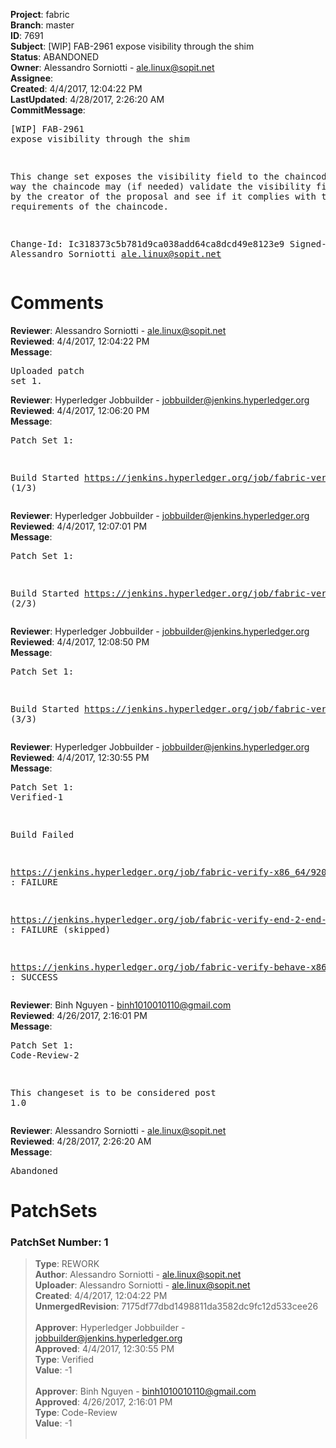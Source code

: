 <strong>Project</strong>: fabric<br><strong>Branch</strong>: master<br><strong>ID</strong>: 7691<br><strong>Subject</strong>: [WIP] FAB-2961 expose visibility through the shim<br><strong>Status</strong>: ABANDONED<br><strong>Owner</strong>: Alessandro Sorniotti - ale.linux@sopit.net<br><strong>Assignee</strong>:<br><strong>Created</strong>: 4/4/2017, 12:04:22 PM<br><strong>LastUpdated</strong>: 4/28/2017, 2:26:20 AM<br><strong>CommitMessage</strong>:<br><pre>[WIP] FAB-2961 expose visibility through the shim

This change set exposes the visibility field to the chaincode. This way the
chaincode may (if needed) validate the visibility field decided by the
creator of the proposal and see if it complies with the security
requirements of the chaincode.

Change-Id: Ic318373c5b781d9ca038add64ca8dcd49e8123e9
Signed-off-by: Alessandro Sorniotti <ale.linux@sopit.net>
</pre><h1>Comments</h1><strong>Reviewer</strong>: Alessandro Sorniotti - ale.linux@sopit.net<br><strong>Reviewed</strong>: 4/4/2017, 12:04:22 PM<br><strong>Message</strong>: <pre>Uploaded patch set 1.</pre><strong>Reviewer</strong>: Hyperledger Jobbuilder - jobbuilder@jenkins.hyperledger.org<br><strong>Reviewed</strong>: 4/4/2017, 12:06:20 PM<br><strong>Message</strong>: <pre>Patch Set 1:

Build Started https://jenkins.hyperledger.org/job/fabric-verify-x86_64/9202/ (1/3)</pre><strong>Reviewer</strong>: Hyperledger Jobbuilder - jobbuilder@jenkins.hyperledger.org<br><strong>Reviewed</strong>: 4/4/2017, 12:07:01 PM<br><strong>Message</strong>: <pre>Patch Set 1:

Build Started https://jenkins.hyperledger.org/job/fabric-verify-end-2-end-x86_64/739/ (2/3)</pre><strong>Reviewer</strong>: Hyperledger Jobbuilder - jobbuilder@jenkins.hyperledger.org<br><strong>Reviewed</strong>: 4/4/2017, 12:08:50 PM<br><strong>Message</strong>: <pre>Patch Set 1:

Build Started https://jenkins.hyperledger.org/job/fabric-verify-behave-x86_64/3272/ (3/3)</pre><strong>Reviewer</strong>: Hyperledger Jobbuilder - jobbuilder@jenkins.hyperledger.org<br><strong>Reviewed</strong>: 4/4/2017, 12:30:55 PM<br><strong>Message</strong>: <pre>Patch Set 1: Verified-1

Build Failed 

https://jenkins.hyperledger.org/job/fabric-verify-x86_64/9202/ : FAILURE

https://jenkins.hyperledger.org/job/fabric-verify-end-2-end-x86_64/739/ : FAILURE (skipped)

https://jenkins.hyperledger.org/job/fabric-verify-behave-x86_64/3272/ : SUCCESS</pre><strong>Reviewer</strong>: Binh Nguyen - binh1010010110@gmail.com<br><strong>Reviewed</strong>: 4/26/2017, 2:16:01 PM<br><strong>Message</strong>: <pre>Patch Set 1: Code-Review-2

This changeset is to be considered post 1.0</pre><strong>Reviewer</strong>: Alessandro Sorniotti - ale.linux@sopit.net<br><strong>Reviewed</strong>: 4/28/2017, 2:26:20 AM<br><strong>Message</strong>: <pre>Abandoned</pre><h1>PatchSets</h1><h3>PatchSet Number: 1</h3><blockquote><strong>Type</strong>: REWORK<br><strong>Author</strong>: Alessandro Sorniotti - ale.linux@sopit.net<br><strong>Uploader</strong>: Alessandro Sorniotti - ale.linux@sopit.net<br><strong>Created</strong>: 4/4/2017, 12:04:22 PM<br><strong>UnmergedRevision</strong>: 7175df77dbd1498811da3582dc9fc12d533cee26<br><br><strong>Approver</strong>: Hyperledger Jobbuilder - jobbuilder@jenkins.hyperledger.org<br><strong>Approved</strong>: 4/4/2017, 12:30:55 PM<br><strong>Type</strong>: Verified<br><strong>Value</strong>: -1<br><br><strong>Approver</strong>: Binh Nguyen - binh1010010110@gmail.com<br><strong>Approved</strong>: 4/26/2017, 2:16:01 PM<br><strong>Type</strong>: Code-Review<br><strong>Value</strong>: -1<br><br></blockquote>